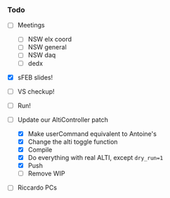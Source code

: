 ### Todo

- [ ] Meetings
   - [ ] NSW elx coord
   - [ ] NSW general
   - [ ] NSW daq
   - [ ] dedx
- [x] sFEB slides!
- [ ] VS checkup!
- [ ] Run!
- [ ] Update our AltiController patch
   - [x] Make userCommand equivalent to Antoine's
   - [x] Change the alti toggle function
   - [x] Compile
   - [x] Do everything with real ALTI, except `dry_run=1`
   - [x] Push
   - [ ] Remove WIP
- [ ] Riccardo PCs

